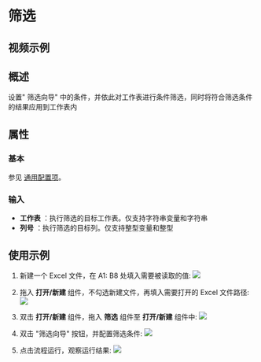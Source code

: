 # 筛选

## 视频示例

## 概述

设置&quot; 筛选向导&quot; 中的条件，并依此对工作表进行条件筛选，同时将符合筛选条件的结果应用到工作表内

## 属性

### 基本

参见 [通用配置项](../Appendix/CommonConfigurationItems.md)。

### 输入

- **工作表** ：执行筛选的目标工作表。仅支持字符串变量和字符串
- **列号** ：执行筛选的目标列。仅支持整型变量和整型

## 使用示例

1. 新建一个 Excel 文件，在 A1: B8 处填入需要被读取的值:
![](https://docimages.blob.core.chinacloudapi.cn/images/Activities/wps29.png)

2. 拖入 **打开/新建** 组件，不勾选新建文件，再填入需要打开的 Excel 文件路径:
![](https://docimages.blob.core.chinacloudapi.cn/images/Activities/wps5.png)

3. 双击 **打开/新建** 组件，拖入 **筛选** 组件至 **打开/新建** 组件中:
![](https://docimages.blob.core.chinacloudapi.cn/images/Activities/wps30.png)

4. 双击 "筛选向导" 按钮，并配置筛选条件:
![](https://docimages.blob.core.chinacloudapi.cn/images/Activities/wps31.png)

5. 点击流程运行，观察运行结果:
![](https://docimages.blob.core.chinacloudapi.cn/images/Activities/wps32.png)

